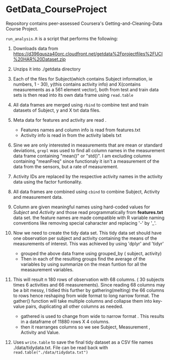 GetData_CourseProject
=====================

Repository contains peer-assessed Coursera's Getting-and-Cleaning-Data Course Project.


`run_analysis.R` is a script that performs the following:

1. Downloads data from https://d396qusza40orc.cloudfront.net/getdata%2Fprojectfiles%2FUCI%20HAR%20Dataset.zip 
2. Unzips it into ./getdata directory
3. Each of the files for Subject(which contains Subject information, ie numbers, 1 - 30), y(this contains activity info)  and X(contains measurements as a 561 element vector), 
   both from test and train data sets is then read into its own data frame using `read.table`
4. All data frames are merged using `rbind` to combine test and train datasets  of Subject, y and X txt data files.
5. Meta data for features and activity are read .
    * Features names and column info is read from features.txt
    * Activity info is read in from the activity labels txt
6. Sine we are only interested in measurements that are mean or standard deviations, `grepl` was used to find all column names in the measurement data frame containing "mean()" or "std()". I am excluding columns containing "meanFreq" since functionaly it isn't a measurement of the data from the sensors, but a rate of measurement.
7. Activity IDs are replaced by the respective activity names in the activity data using the factor funtionality.
8. All data frames are combined using `cbind` to combine Subject, Activity and measurement data.
9. Column are given meaningful names using hard-coded values for *Subject* and *Activity* and those read programmatically from **features.txt** data set. the feature names are 
   made compatible with R variable naming conventions like removing special caharacter and replacing '-' by '_'. 
10. Now we need to create the tidy data set. This tidy data set should have one observation per subject and activity containing the means of the measurements of interest.
    This was achieved by using 'dplyr' and 'tidyr' 
    * grouped the above data frame using grouped_by ( subject, activity)
    * Then in each of the resulting groups find the average of the variables by using summarize on the mean funtion for all the measaurement variables.
    
11. This will result n 180 rows of observation with 68 columns. ( 30 subjects times 6 activities and 66 measurements).
    Since reading 68 columns may be a bit messy, I tidied this further by gathering(melting) the 66 columns to rows hence reshaping from  wide format to long narrow format.
    The gather() function will take multiple columns and collapse them into key-value pairs, duplicating all other columns as needed.
    * gathered is used to change from wide to narrow format . This results in a dataframe of 11880 rows X 4 columns.
    * then it rearranges columns so we see Subject, Measurement , Activity and Value.
12. Uses `write.table` to save the final tidy dataset as a CSV file names ./data/tidydata.txt. File can be read back with `read.table("./data/tidydata.txt")`

